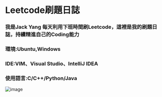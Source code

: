 # Leetcode刷題日誌
### 我是Jack Yang 每天利用下班時間刷Leetcode，這裡是我的刷題日誌，持續精進自己的Coding能力
### 環境:Ubuntu,Windows 
### IDE:VIM、Visual Studio、IntelliJ IDEA
### 使用語言:C/C++/Python/Java

![image](https://github.com/Nero811/Nero811.github.io/assets/129769018/47b6fe74-5e47-40fa-9640-2bf3d7c3f865)
